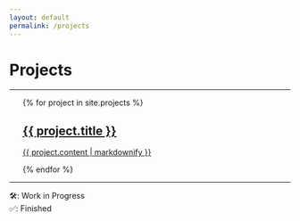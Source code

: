 ```yaml
---
layout: default
permalink: /projects
---
```


# Projects
---

<ul class = "projects">
  {% for project in site.projects %}
    <a class = "project" href = "{{ project.link }}">
      <h2>{{ project.title }}</h2>
      <p>{{ project.content | markdownify }}</p>
    </a>
  {% endfor %}
</ul>

---
🛠: Work in Progress  
✅: Finished